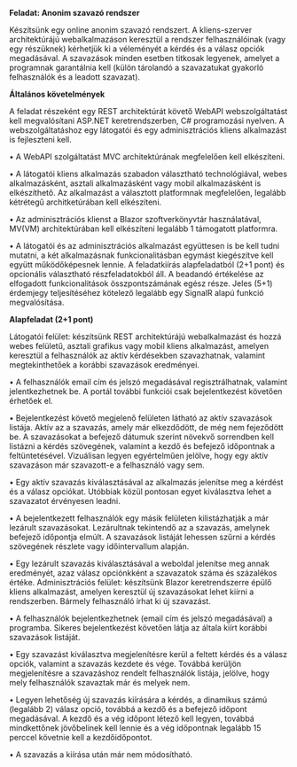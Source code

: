 **Feladat: Anonim szavazó rendszer**

Készítsünk egy online anonim szavazó rendszert. A kliens-szerver architektúrájú webalkalmazáson keresztül a rendszer felhasználóinak (vagy egy részüknek) kérhetjük ki a véleményét a kérdés és a válasz opciók megadásával. A szavazások minden esetben titkosak legyenek, amelyet a programnak garantálnia kell (külön tárolandó a szavazatukat gyakorló felhasználók és a leadott szavazat).

**Általános követelmények**

A feladat részeként egy REST architektúrát követő WebAPI webszolgáltatást kell megvalósítani ASP.NET keretrendszerben, C# programozási nyelven. A webszolgáltatáshoz egy látogatói és egy adminisztrációs kliens alkalmazást is fejleszteni kell.

• A WebAPI szolgáltatást MVC architektúrának megfelelően kell elkészíteni.

• A látogatói kliens alkalmazás szabadon választható technológiával, webes alkalmazásként, asztali alkalmazásként vagy mobil alkalmazásként is elkészíthető. Az alkalmazást a választott platformnak megfelelően, legalább kétrétegű architketúrában kell elkészíteni.

• Az adminisztrációs klienst a Blazor szoftverkönyvtár használatával, MV(VM) architektúrában kell elkészíteni legalább 1 támogatott platformra.

• A látogatói és az adminisztrációs alkalmazást együttesen is be kell tudni mutatni, a két alkalmazásnak funkcionalitásban egymást kiegészítve kell együtt működőképesnek lennie. A feladatkiírás alapfeladatból (2+1 pont) és opcionális választható részfeladatokból áll. A beadandó értékelése az elfogadott funkcionalitások összpontszámának egész része. Jeles (5+1) érdemjegy teljesítéséhez kötelező legalább egy SignalR alapú funkció megvalósítása.

**Alapfeladat (2+1 pont)**

Látogatói felület: készítsünk REST architektúrájú webalkalmazást és hozzá webes felületű, asztali grafikus vagy mobil kliens alkalmazást, amelyen keresztül a felhasználók az aktív kérdésekben szavazhatnak, valamint megtekinthetőek a korábbi szavazások eredményei.

• A felhasználók email cím és jelszó megadásával regisztrálhatnak, valamint jelentkezhetnek be. A portál további funkciói csak bejelentkezést követően érhetőek el.

• Bejelentkezést követő megjelenő felületen látható az aktív szavazások listája. Aktív az a szavazás, amely már elkezdődött, de még nem fejeződött be. A szavazásokat a befejező dátumuk szerint növekvő sorrendben kell listázni a kérdés szövegének, valamint a kezdő és befejező időpontnak a feltüntetésével. Vizuálisan legyen egyértelműen jelölve, hogy egy aktív szavazáson már szavazott-e a felhasználó vagy sem.

• Egy aktív szavazás kiválasztásával az alkalmazás jelenítse meg a kérdést és a válasz opciókat. Utóbbiak közül pontosan egyet kiválasztva lehet a szavazatot érvényesen leadni.

• A bejelentkezett felhasználók egy másik felületen kilistázhatják a már lezárult szavazásokat. Lezárultnak tekintendő az a szavazás, amelynek befejező időpontja elmúlt. A szavazások listáját lehessen szűrni a kérdés szövegének részlete vagy időintervallum alapján.

• Egy lezárult szavazás kiválasztásával a weboldal jelenítse meg annak eredményét, azaz válasz opciónkként a szavazatok száma és százalékos értéke.
Adminisztrációs felület: készítsünk Blazor keretrendszerre épülő kliens alkalmazást, amelyen keresztül új szavazásokat lehet kiírni a rendszerben. Bármely felhasználó írhat ki új szavazást.

• A felhasználók bejelentkezhetnek (email cím és jelszó megadásával) a programba. Sikeres bejelentkezést követően látja az általa kiírt korábbi szavazások listáját.

• Egy szavazást kiválasztva megjelenítésre kerül a feltett kérdés és a válasz opciók, valamint a szavazás kezdete és vége. Továbbá kerüljön megjelenítésre a szavazáshoz rendelt felhasználók listája, jelölve, hogy mely felhasználók szavaztak már és melyek nem.

• Legyen lehetőség új szavazás kiírására a kérdés, a dinamikus számú (legalább 2) válasz opció, továbbá a kezdő és a befejező időpont megadásával. A kezdő és a vég időpont létező kell legyen, továbbá mindkettőnek jövőbelinek kell lennie és a vég időpontnak legalább 15 perccel követnie kell a kezdőidőpontot.

• A szavazás a kiírása után már nem módosítható.
